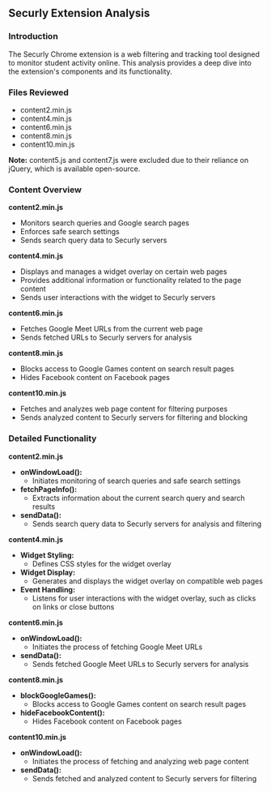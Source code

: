 ## **Securly Extension Analysis**

### **Introduction**

The Securly Chrome extension is a web filtering and tracking tool designed to monitor student activity online. This analysis provides a deep dive into the extension's components and its functionality.

### **Files Reviewed**

- content2.min.js
- content4.min.js
- content6.min.js
- content8.min.js
- content10.min.js

**Note:** content5.js and content7.js were excluded due to their reliance on jQuery, which is available open-source.

### **Content Overview**

**content2.min.js**

- Monitors search queries and Google search pages
- Enforces safe search settings
- Sends search query data to Securly servers

**content4.min.js**

- Displays and manages a widget overlay on certain web pages
- Provides additional information or functionality related to the page content
- Sends user interactions with the widget to Securly servers

**content6.min.js**

- Fetches Google Meet URLs from the current web page
- Sends fetched URLs to Securly servers for analysis

**content8.min.js**

- Blocks access to Google Games content on search result pages
- Hides Facebook content on Facebook pages

**content10.min.js**

- Fetches and analyzes web page content for filtering purposes
- Sends analyzed content to Securly servers for filtering and blocking

### **Detailed Functionality**

**content2.min.js**

- **onWindowLoad():**
  - Initiates monitoring of search queries and safe search settings
- **fetchPageInfo():**
  - Extracts information about the current search query and search results
- **sendData():**
  - Sends search query data to Securly servers for analysis and filtering

**content4.min.js**

- **Widget Styling:**
  - Defines CSS styles for the widget overlay
- **Widget Display:**
  - Generates and displays the widget overlay on compatible web pages
- **Event Handling:**
  - Listens for user interactions with the widget overlay, such as clicks on links or close buttons

**content6.min.js**

- **onWindowLoad():**
  - Initiates the process of fetching Google Meet URLs
- **sendData():**
  - Sends fetched Google Meet URLs to Securly servers for analysis

**content8.min.js**

- **blockGoogleGames():**
  - Blocks access to Google Games content on search result pages
- **hideFacebookContent():**
  - Hides Facebook content on Facebook pages

**content10.min.js**

- **onWindowLoad():**
  - Initiates the process of fetching and analyzing web page content
- **sendData():**
  - Sends fetched and analyzed content to Securly servers for filtering
